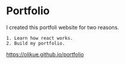 # Portfolio

I created this portfoli website for two reasons.

    1. Learn how react works.
    2. Build my portfolio.

https://olikue.github.io/portfolio
